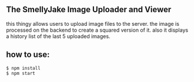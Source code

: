 ## The SmellyJake Image Uploader and Viewer
this thingy allows users to upload image files to the server. the image is processed on the backend to create a squared version of it. also it displays a history list of the last 5 uploaded images.

## how to use:
`$ npm install`  
`$ npm start`  
